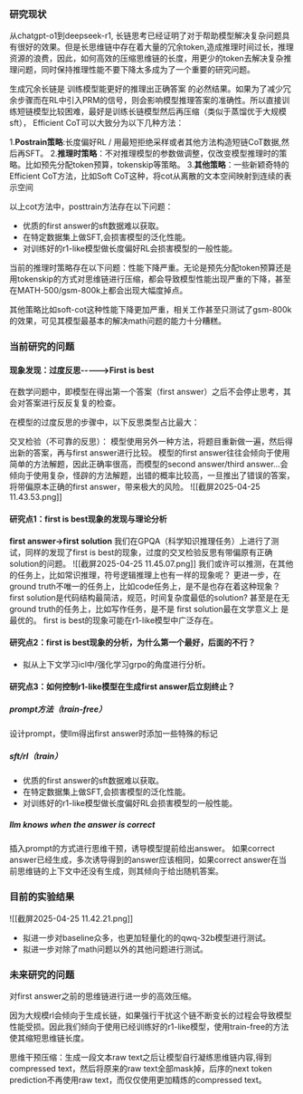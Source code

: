 ### 研究现状
从chatgpt-o1到deepseek-r1, 长链思考已经证明了对于帮助模型解决复杂问题具有很好的效果。但是长思维链中存在着大量的冗余token,造成推理时间过长，推理资源的浪费，因此，如何高效的压缩思维链的长度，用更少的token去解决复杂推理问题，同时保持推理性能不要下降太多成为了一个重要的研究问题。

生成冗余长链是 训练模型能更好的推理出正确答案 的必然结果。如果为了减少冗余步骤而在RL中引入PRM的信号，则会影响模型推理答案的准确性。所以直接训练短链模型比较困难，最好是训练长链模型然后再压缩（类似于蒸馏优于大规模sft）， Efficient CoT可以大致分为以下几种方法：

1.**Postrain策略**:长度偏好RL / 用最短拒绝采样或者其他方法构造短链CoT数据,然后再SFT。
2.**推理时策略**：不对推理模型的参数做调整，仅改变模型推理时的策略。比如预先分配token预算，tokenskip等策略。
3.**其他策略**：一些新颖奇特的Efficient CoT方法，比如Soft CoT这种，将cot从离散的文本空间映射到连续的表示空间

以上cot方法中，posttrain方法存在以下问题：
- 优质的first answer的sft数据难以获取。
- 在特定数据集上做SFT,会损害模型的泛化性能。
- 对训练好的r1-like模型做长度偏好RL会损害模型的一般性能。

当前的推理时策略存在以下问题：性能下降严重。无论是预先分配token预算还是用tokenskip的方式对思维链进行压缩，都会导致模型性能出现严重的下降，甚至在MATH-500/gsm-800k上都会出现大幅度掉点。

其他策略比如soft-cot这种性能下降更加严重，相关工作甚至只测试了gsm-800k的效果，可见其模型最基本的解决math问题的能力十分糟糕。

### 当前研究的问题
#### 现象发现：过度反思----->First is best
在数学问题中，即模型在得出第一个答案（first answer）之后不会停止思考，其会对答案进行反反复复的检查。

在模型的过度反思的步骤中，以下反思类型占比最大：

交叉检验（不可靠的反思）：
模型使用另外一种方法，将题目重新做一遍，然后得出新的答案，再与first answer进行比较。
模型的first answer往往会倾向于使用简单的方法解题，因此正确率很高，而模型的second answer/third answer...会倾向于使用复杂，怪辟的方法解题，出错的概率比较高，一旦推出了错误的答案，将带偏原本正确的first answer，带来极大的风险。
![[截屏2025-04-25 11.43.53.png]]
#### 研究点1：first is best现象的发现与理论分析
**first answer->first solution**
我们在GPQA（科学知识推理任务）上进行了测试，同样的发现了first is best的现象，过度的交叉检验反思有带偏原有正确solution的问题。
![[截屏2025-04-25 11.45.07.png]]
我们或许可以推测，在其他的任务上，比如常识推理，符号逻辑推理上也有一样的现象呢？
更进一步，在ground truth不唯一的任务上，比如code任务上，是不是也存在着这种现象？first solution是代码结构最简洁，规范，时间复杂度最低的solution?
甚至是在无ground truth的任务上，比如写作任务，是不是 first solution最在文学意义上 是最优的。
first is best的现象可能在r1-like模型中广泛存在。
#### 研究点2：first is best现象的分析，为什么第一个最好，后面的不行？
- 拟从上下文学习icl中/强化学习grpo的角度进行分析。
#### 研究点3：如何控制r1-like模型在生成first answer后立刻终止？
##### prompt方法（train-free）
设计prompt，使llm得出first answer时添加一些特殊的标记
##### sft/rl（train）
- 优质的first answer的sft数据难以获取。
- 在特定数据集上做SFT,会损害模型的泛化性能。
- 对训练好的r1-like模型做长度偏好RL会损害模型的一般性能。
##### llm knows when the answer is correct
插入prompt的方式进行思维干预，诱导模型提前给出answer。
如果correct answer已经生成，多次诱导得到的answer应该相同，如果correct answer在当前思维链的上下文中还没有生成，则其倾向于给出随机答案。

### 目前的实验结果
![[截屏2025-04-25 11.42.21.png]]
- 拟进一步对baseline众多，也更加轻量化的的qwq-32b模型进行测试。
- 拟进一步对除了math问题以外的其他问题进行测试。
### 未来研究的问题
对first answer之前的思维链进行进一步的高效压缩。

因为大规模rl会倾向于生成长链，如果强行干扰这个链不断变长的过程会导致模型性能受损。因此我们倾向于使用已经训练好的r1-like模型，使用train-free的方法使其缩短思维链长度。

思维干预压缩：生成一段文本raw text之后让模型自行凝练思维链内容,得到compressed text，然后将原来的raw text全部mask掉，后序的next token prediction不再使用raw text，而仅仅使用更加精炼的compressed text。
